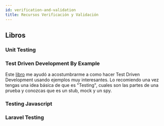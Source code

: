 ```yaml
---
id: verification-and-validation
title: Recursos Verificación y Validación
---
```


## Libros

### Unit Testing

### Test Driven Development By Example

Este [libro](https://www.amazon.com.mx/gp/product/0321146530/ref=as_li_tl?ie=UTF8&camp=1789&creative=9325&creativeASIN=0321146530&linkCode=as2&tag=soydevmx-20&linkId=d4aaf9e6af2bbd666525d4d39c1a1b05) me ayudó a acostumbrarme a como hacer Test Driven Development usando ejemplos muy interesantes. Lo recomiendo una vez tengas una idea básica de que es "Testing", cuales son las partes de una prueba y conozcas que es un stub, mock y un spy.

### Testing Javascript

### Laravel Testing
